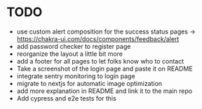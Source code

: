 # TODO

- use custom alert composition for the success status pages -> https://chakra-ui.com/docs/components/feedback/alert
- add password checker to register page
- reorganize the layout a little bit more
- add a footer for all pages to let folks know who to contact
- Take a screenshot of the login page and paste it on README
- integrate sentry monitoring to login page
- migrate to nextjs for automatic image optimization
- add more explanation in README and link it to the main repo
- Add cypress and e2e tests for this
